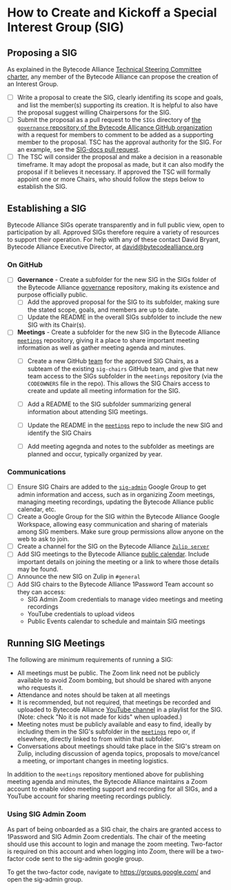 # How to Create and Kickoff a Special Interest Group (SIG)

## Proposing a SIG

As explained in the Bytecode Alliance [Technical Steering Committee charter](https://github.com/bytecodealliance/governance/blob/main/TSC/charter.md#creating-an-interest-group), any member of the Bytecode Alliance can propose the creation of an Interest Group. 
- [ ] Write a proposal to create the SIG, clearly identifing its scope and goals, and list the member(s) supporting its creation.  It is helpful to also have the proposal suggest willing Chairpersons for the SIG. 
- [ ] Submit the proposal as a pull request to the `SIGs` directory of [the `governance` repository of the Bytecode Allicance GitHub organization](https://github.com/bytecodealliance/governance/tree/main/SIGs) with a request for members to comment to be added as a supporting member to the proposal. TSC has the approval authority for the SIG. For an example, see the [SIG-docs pull request](https://github.com/bytecodealliance/governance/pull/45).
- [ ] The TSC will consider the proposal and make a decision in a reasonable timeframe. It may adopt the proposal as made, but it can also modify the proposal if it believes it necessary. If approved the TSC will formally appoint one or more Chairs, who should follow the steps below to establish the SIG. 

## Establishing a SIG

Bytecode Alliance SIGs operate transparently and in full public view, open to participation by all. Approved SIGs therefore require a variety of resources to support their operation. For help with any of these contact David Bryant, Bytecode Alliance Executive Director, at david@bytecodealliance.org

### On GitHub
- [ ] **Governance** - Create a subfolder for the new SIG in the SIGs folder of the Bytecode Alliance [governance](https://github.com/bytecodealliance/governance/tree/main/SIGs) repository, making its existence and purpose officially public. 
    - [ ] Add the approved proposal for the SIG to its subfolder, making sure the stated scope, goals, and members are up to date.
    - [ ] Update the README in the overall SIGs subfolder to include the new SIG with its Chair(s).
- [ ] **Meetings** - Create a subfolder for the new SIG in the Bytecode Alliance [`meetings`](https://github.com/bytecodealliance/meetings) repository, giving it a place to share important meeting information as well as gather meeting agenda and minutes.  
    - [ ] Create a new GitHub [team](https://github.com/orgs/bytecodealliance/teams) for the approved SIG Chairs, as a subteam of the existing `sig-chairs` GitHub team, and give that new team access to the SIGs subfolder in the `meetings` repository (via the `CODEOWNERS` file in the repo). This allows the SIG Chairs access to create and update all meeting information for the SIG.
    - [ ] Add a README to the SIG subfolder summarizing general information about attending SIG meetings.
    - [ ] Update the README in the [`meetings`](https://github.com/bytecodealliance/meetings) repo to include the new SIG and identify the SIG Chairs
    - [ ] Add meeting agegnda and notes to the subfolder as meetings are planned and occur, typically organized by year.


### Communications
- [ ] Ensure SIG Chairs are added to the [`sig-admin`](https://groups.google.com/u/1/a/bytecodealliance.org/g/sig-admin) Google Group to get admin information and access, such as in organizing Zoom meetings, managing meeting recordings, updating the Bytecode Alliance public calendar, etc.
- [ ] Create a Google Group for the SIG within the Bytecode Alliance Google Workspace, allowing easy communication and sharing of materials among SIG members. Make sure group permissions allow anyone on the web to ask to join.
- [ ] Create a  channel for the SIG on the Bytecode Alliance [`Zulip server`](https://bytecodealliance.zulipchat.com)
- [ ] Add SIG meetings to the Bytecode Alliance [public calendar](https://calendar.google.com/calendar/embed?src=events%40bytecodealliance.org&ctz=America%2FLos_Angeles). Include important details on joining the meeting or a link to where those details may be found.
- [ ] Announce the new SIG on Zulip in `#general`
- [ ] Add SIG chairs to the Bytecode Alliance 1Password Team account so they can access:
    - SIG Admin Zoom credentials to manage video meetings and meeting recordings
    - YouTube credentials to upload videos
    - Public Events calendar to schedule and maintain SIG meetings

## Running SIG Meetings

The following are minimum requirements of running a SIG:

- All meetings must be public.  The Zoom link need not be publicly available to avoid Zoom bombing, but should be shared with anyone who requests it.
- Attendance and notes should be taken at all meetings
- It is recommended, but not required, that meetings be recorded and uploaded to Bytecode Alliance [YouTube channel](https://www.youtube.com/@bytecodealliance) in a playlist for the SIG. (Note: check "No it is not made for kids" when uploaded.)
- Meeting notes must be publicly available and easy to find, ideally by including them in the SIG's subfolder in the [`meetings`](https://github.com/bytecodealliance/meetings) repo or, if elsewhere, directly linked to from within that subfolder.
- Conversations about meetings should take place in the SIG's stream on Zulip, including discussion of agenda topics, proposals to move/cancel a meeting, or important changes in meeting logistics.

In addition to the `meetings` repository mentioned above for publishing meeting agenda and minutes, the Bytecode Alliance maintains a Zoom account to enable video meeting support and recording for all SIGs, and a YouTube account for sharing meeting recordings publicly.

### Using SIG Admin Zoom

As part of being onboarded as a SIG chair, the chairs are granted access to 1Password and SIG Admin Zoom credentials. The chair of the meeting should use this account to login and manage the zoom meeting. Two-factor is required on this account and when logging into Zoom, there will be a two-factor code sent to the sig-admin google group. 

To get the two-factor code, navigate to https://groups.google.com/ and open the sig-admin group.
